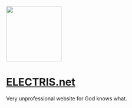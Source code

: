 <img src=".github/Assets/ELECTRIS.png" width=150>

# [ELECTRIS.net](https://electris.net)

Very unprofessional website for God knows what.
